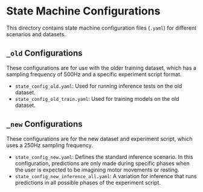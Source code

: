 # State Machine Configurations

This directory contains state machine configuration files (`.yaml`) for different scenarios and datasets.

## `_old` Configurations

These configurations are for use with the older training dataset, which has a sampling frequency of 500Hz and a specific experiment script format.

-   `state_config_old.yaml`: Used for running inference tests on the old dataset.
-   `state_config_old_train.yaml`: Used for training models on the old dataset.

## `_new` Configurations

These configurations are for the new dataset and experiment script, which uses a 250Hz sampling frequency.

-   `state_config_new.yaml`: Defines the standard inference scenario. In this configuration, predictions are only made during specific phases when the user is expected to be imagining motor movements or resting.
-   `state_config_new_inference_all.yaml`: A variation for inference that runs predictions in all possible phases of the experiment script.
